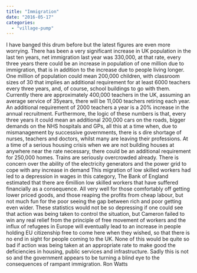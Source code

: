 ```yaml
---
title: "Immigration"
date: "2016-05-17"
categories: 
  - "village-pump"
---
```


I have banged this drum before but the latest figures are even more worrying. There has been a very significant increase in UK population in the last ten years, net immigration last year was 330,000, at that rate, every three years there could be an increase in population of one million due to immigration, that is in addition to the increase due to people living longer. One million of population could mean 200,000 children, with classroom sizes of 30 that implies an additional requirement for at least 6000 teachers every three years, and, of course, school buildings to go with them. Currently there are approximately 400,000 teachers in the UK, assuming an average service of 35years, there will be 11,000 teachers retiring each year. An additional requirement of 2000 teachers a year is a 20% increase in the annual recruitment. Furthermore, the logic of these numbers is that, every three years it could mean an additional 200,000 cars on the roads, bigger demands on the NHS hospitals and GPs, all this at a time when, due to mismanagement by successive governments, there is s dire shortage of nurses, teachers and doctors, whilst many are leaving their professions. At a time of a serious housing crisis when we are not building houses at anywhere near the rate necessary, there could be an additional requirement for 250,000 homes. Trains are seriously overcrowded already. There is concern over the ability of the electricity generators and the power grid to cope with any increase in demand This migration of low skilled workers had led to a depression in wages in this category, The Bank of England estimated that there are 6million low skilled workers that have suffered financially as a consequence. All very well for those comfortably off getting lower priced goods, and those reaping the profits from cheap labour, but not much fun for the poor seeing the gap between rich and poor getting even wider. These statistics would not be so depressing if one could see that action was being taken to control the situation, but Cameron failed to win any real relief from the principle of free movement of workers and the influx of refugees in Europe will eventually lead to an increase in people holding EU citizenship free to come here when they wished, so that there is no end in sight for people coming to the UK. None of this would be quite so bad if action was being taken at an appropriate rate to make good the deficiencies in housing, public services and infrastructure. Sadly this is not so and the government appears to be turning a blind eye to the consequences of rampant immigration. Ron Watts
